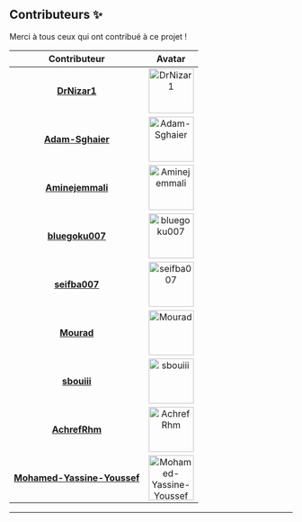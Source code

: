 ## Contributeurs ✨

Merci à tous ceux qui ont contribué à ce projet !  
 

<table>
  <thead>
    <tr>
      <th align="center">Contributeur</th>
      <th align="center">Avatar</th>
    </tr>
  </thead>
  <tbody>
    <tr>
      <td align="center"><b><a href="https://github.com/DrNizar1">DrNizar1</a></b></td>
      <td align="center"><a href="https://github.com/DrNizar1"><img src="https://avatars.githubusercontent.com/DrNizar1" width="80px;" alt="DrNizar1"/></a></td>
    </tr>
    <tr>
      <td align="center"><b><a href="https://github.com/Adam-Sghaier">Adam-Sghaier</a></b></td>
      <td align="center"><a href="https://github.com/Adam-Sghaier"><img src="https://avatars.githubusercontent.com/Adam-Sghaier" width="80px;" alt="Adam-Sghaier"/></a></td>
    </tr>
    <tr>
      <td align="center"><b><a href="https://github.com/Aminejemmali">Aminejemmali</a></b></td>
      <td align="center"><a href="https://github.com/Aminejemmali"><img src="https://avatars.githubusercontent.com/Aminejemmali" width="80px;" alt="Aminejemmali"/></a></td>
    </tr>
    <tr>
      <td align="center"><b><a href="https://github.com/bluegoku007">bluegoku007</a></b></td>
      <td align="center"><a href="https://github.com/bluegoku007"><img src="https://avatars.githubusercontent.com/bluegoku007" width="80px;" alt="bluegoku007"/></a></td>
    </tr>
    <tr>
      <td align="center"><b><a href="https://github.com/seifba007">seifba007</a></b></td>
      <td align="center"><a href="https://github.com/seifba007"><img src="https://avatars.githubusercontent.com/seifba007" width="80px;" alt="seifba007"/></a></td>
    </tr>
    <tr>
      <td align="center"><b><a href="https://github.com/Mourad">Mourad</a></b></td>
      <td align="center"><a href="https://github.com/Mourad"><img src="https://avatars.githubusercontent.com/Mourad" width="80px;" alt="Mourad"/></a></td>
    </tr>
    <tr>
      <td align="center"><b><a href="https://github.com/sbouiii">sbouiii</a></b></td>
      <td align="center"><a href="https://github.com/sbouiii"><img src="https://avatars.githubusercontent.com/sbouiii" width="80px;" alt="sbouiii"/></a></td>
    </tr>
    <tr>
      <td align="center"><b><a href="https://github.com/AchrefRhm">AchrefRhm</a></b></td>
      <td align="center"><a href="https://github.com/AchrefRhm"><img src="https://avatars.githubusercontent.com/AchrefRhm" width="80px;" alt="AchrefRhm"/></a></td>
    </tr>
    <tr>
      <td align="center"><b><a href="https://github.com/Mohamed-Yassine-Youssef">Mohamed-Yassine-Youssef</a></b></td>
      <td align="center"><a href="https://github.com/Mohamed-Yassine-Youssef"><img src="https://avatars.githubusercontent.com/Mohamed-Yassine-Youssef" width="80px;" alt="Mohamed-Yassine-Youssef"/></a></td>
    </tr>
  </tbody>
</table>



---
